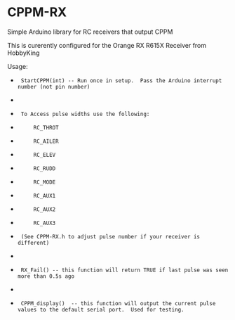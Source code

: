 # CPPM-RX
Simple Arduino library for RC receivers that output CPPM 

This is curerently configured for the Orange RX R615X Receiver from HobbyKing

Usage:
 *		StartCPPM(int) -- Run once in setup.  Pass the Arduino interrupt number (not pin number)
 * 
 *		To Access pulse widths use the following:
 *			RC_THROT
 *			RC_AILER
 *			RC_ELEV
 *			RC_RUDD
 *			RC_MODE
 *			RC_AUX1
 *			RC_AUX2
 *			RC_AUX3
 *		(See CPPM-RX.h to adjust pulse number if your receiver is different)
 *		
 *		RX_Fail() -- this function will return TRUE if last pulse was seen more than 0.5s ago
 *		
 *		CPPM_display()  -- this function will output the current pulse values to the default serial port.  Used for testing.
